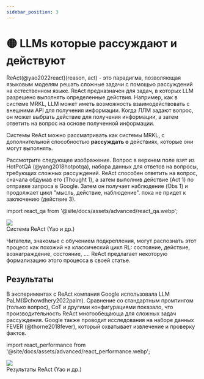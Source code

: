 ```yaml
---
sidebar_position: 3
---
```


# 🟡 LLMs которые рассуждают и действуют

ReAct(@yao2022react)(reason, act) - это парадигма, позволяющая языковым моделям решать сложные задачи с помощью рассуждений на естественном языке. ReAct предназначен для задач, в которых LLM разрешено выполнять определенные действия. Например, как в системе MRKL, LLM может иметь возможность взаимодействовать с внешними API для получения информации. Когда ЛЛМ задают вопрос, он может выбрать действие для получения информации, а затем ответить на вопрос на основе полученной информации.

Системы ReAct можно рассматривать как системы MRKL, с дополнительной способностью **рассуждать о** действиях, которые они могут выполнять.

Рассмотрите следующее изображение. Вопрос в верхнем поле взят из HotPotQA (@yang2018hotpotqa), набора данных для ответов на вопросы, требующих сложных рассуждений. ReAct способен ответить на вопрос, сначала обдумав его (Thought 1), а затем выполнив действие (Act 1) по отправке запроса в Google. Затем он получает наблюдение (Obs 1) и продолжает цикл "мысль, действие, наблюдение".
пока не придет к заключению (действие 3). 


import react_qa from '@site/docs/assets/advanced/react_qa.webp';

<div style={{textAlign: 'center'}}>
  <img src={react_qa} style={{width: "500px"}} />
</div>

<div style={{textAlign: 'center'}}>
Система ReAct (Yao и др.)
</div>


Читатели, знакомые с обучением подкрепления, могут распознать этот процесс как похожий на классический цикл RL: состояние, действие, вознаграждение, состояние, .... ReAct предлагает некоторую формализацию этого процесса в своей статье. 


## Результаты

В экспериментах с ReAct компания Google использовала LLM PaLM(@chowdhery2022palm). 
Сравнение со стандартным промтингом (только вопрос), CoT и другими конфигурациями показало, что производительность ReAct многообещающа для сложных задач рассуждения. Google также проводит исследования на наборе данных FEVER (@thorne2018fever), который охватывает извлечение и проверку фактов.  

import react_performance from '@site/docs/assets/advanced/react_performance.webp';

<div style={{textAlign: 'center'}}>
  <img src={react_performance} style={{width: "500px"}} />
</div>

<div style={{textAlign: 'center'}}>
Результаты ReAct (Yao и др.)
</div>

